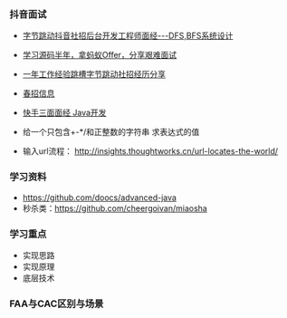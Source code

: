 ### 抖音面试

- [字节跳动抖音社招后台开发工程师面经---DFS,BFS系统设计](https://www.jianshu.com/p/b9dea1ca51df)

- [学习源码半年，拿蚂蚁Offer，分享艰难面试](https://www.jianshu.com/p/11578fd6e272)

- [一年工作经验跳槽字节跳动社招经历分享](https://www.nowcoder.com/discuss/336659)

- [春招信息](https://www.nowcoder.com/discuss/186528?type=2)

- [快手三面面经 Java开发](https://www.nowcoder.com/discuss/368022?type=2)

- 给一个只包含+-*/和正整数的字符串  求表达式的值

- 输入url流程： http://insights.thoughtworks.cn/url-locates-the-world/

### 学习资料

- https://github.com/doocs/advanced-java
- 秒杀类：https://github.com/cheergoivan/miaosha

### 学习重点

- 实现思路
- 实现原理
- 底层技术

### FAA与CAC区别与场景


